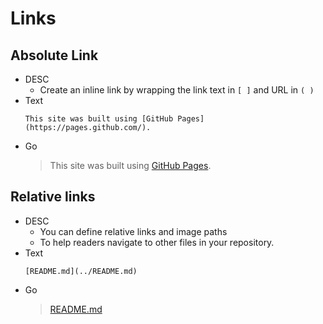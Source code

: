 # Links
## Absolute Link
- DESC
    - Create an inline link by wrapping the link text in `[ ]` and URL in `( )`
- Text
    ```
    This site was built using [GitHub Pages](https://pages.github.com/).
    ```
- Go
    > This site was built using [GitHub Pages](https://pages.github.com/).
## Relative links
- DESC
    - You can define relative links and image paths
    - To help readers navigate to other files in your repository.
- Text
    ```
    [README.md](../README.md)
    ```
- Go
    >[README.md](../README.md)